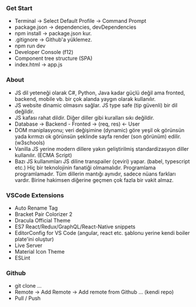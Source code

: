 ### Get Start
- Terminal -> Select Default Profile -> Command Prompt
- package.json -> dependencies, devDependencies
- npm install -> package.json kur. 
- .gitignore -> Github'a yüklemez. 
- npm run dev
- Developer Console (f12)
- Component tree structure (SPA)
- index.html -> app.js

### About
- JS dil yeteneği olarak C#, Python, Java kadar güçlü değil ama
fronted, backend, mobile vb. bir çok alanda yaygın olarak kullanılır.  
- JS website dinamic olmasını sağlar. JS type safe (tip güvenli) bir dil değildir. 
- JS kafası rahat dildir. Diğer diller gibi kuralları sıkı değildir. 
- Database -> Backend - Fronted -> (req, res) <- User
- DOM maniplasyonu; veri değişimine (dynamic) göre yeşil ok görünsün yada kırmızı ok görünsün şeklinde sayfa render (son görünüm) edilir. (w3schools)  
- Vanilla JS yerine modern dillere yakın geliştirilmiş standardizasyon diller kullanılır. (ECMA Script)
- Bazı JS kullanımları JS diline transpailer (çeviri) yapar. (babel, typescript etc.) 
Hiç bir teknolojinin fanatiği olmamalıdır. 
Programlama programlamadır. Tüm dillerin mantığı aynıdır, sadece nüans farkları vardır.
Birine hakimsen diğerine geçmen çok fazla bir vakit almaz.  

### VSCode Extensions
- Auto Rename Tag
- Bracket Pair Colorizer 2
- Dracula Official Theme
- ES7 React/Redux/GraphQL/React-Native snippets
- EditorConfig for VS Code (angular, react etc. şablonu yerine kendi boiler plate'ini oluştur)
- Live Server
- Material Icon Theme
- ESLint

### Github
- git clone ... 
- Remote -> Add Remote -> Add remote from Github ... (kendi repo)
- Pull / Push


